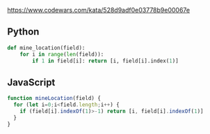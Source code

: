 https://www.codewars.com/kata/528d9adf0e03778b9e00067e

## Python
```python
def mine_location(field):
    for i in range(len(field)):
        if 1 in field[i]: return [i, field[i].index(1)]
```

## JavaScript
```js
function mineLocation(field) {
  for (let i=0;i<field.length;i++) {
    if (field[i].indexOf(1)>-1) return [i, field[i].indexOf(1)]
  }
}
```